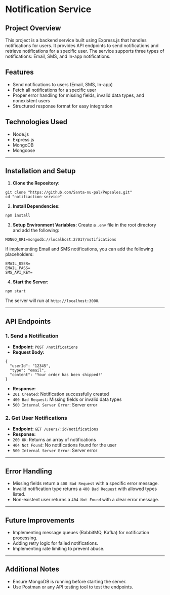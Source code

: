 
# Notification Service

## Project Overview
This project is a backend service built using Express.js that handles notifications for users. It provides API endpoints to send notifications and retrieve notifications for a specific user. The service supports three types of notifications: Email, SMS, and In-app notifications.

## Features
- Send notifications to users (Email, SMS, In-app)
- Fetch all notifications for a specific user
- Proper error handling for missing fields, invalid data types, and nonexistent users
- Structured response format for easy integration

## Technologies Used
- Node.js
- Express.js
- MongoDB
- Mongoose

---

## Installation and Setup

1. **Clone the Repository:**
```
git clone "https://github.com/Santa-nu-pal/Pepsales.git"
cd "notifiaction-service"
```

2. **Install Dependencies:**
```
npm install
```

3. **Setup Environment Variables:**
Create a `.env` file in the root directory and add the following:
```
MONGO_URI=mongodb://localhost:27017/notifications
```
If implementing Email and SMS notifications, you can add the following placeholders:
```
EMAIL_USER=
EMAIL_PASS=
SMS_API_KEY=
```

4. **Start the Server:**
```
npm start
```

The server will run at `http://localhost:3000`.

---

## API Endpoints

### 1. Send a Notification
- **Endpoint:** `POST /notifications`
- **Request Body:**
```
{
  "userId": "12345",
  "type": "email",
  "content": "Your order has been shipped!"
}
```
- **Response:**
- `201 Created`: Notification successfully created
- `400 Bad Request`: Missing fields or invalid data types
- `500 Internal Server Error`: Server error

### 2. Get User Notifications
- **Endpoint:** `GET /users/:id/notifications`
- **Response:**
- `200 OK`: Returns an array of notifications
- `404 Not Found`: No notifications found for the user
- `500 Internal Server Error`: Server error

---

## Error Handling
- Missing fields return a `400 Bad Request` with a specific error message.
- Invalid notification type returns a `400 Bad Request` with allowed types listed.
- Non-existent user returns a `404 Not Found` with a clear error message.

---

## Future Improvements
- Implementing message queues (RabbitMQ, Kafka) for notification processing.
- Adding retry logic for failed notifications.
- Implementing rate limiting to prevent abuse.

---

## Additional Notes
- Ensure MongoDB is running before starting the server.
- Use Postman or any API testing tool to test the endpoints.
